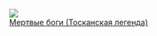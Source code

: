 ![](/books/prose_rus_classic/Александр%20Амфитеатров/Мертвые%20боги%20(Тосканская%20легенда).jpg)  
[Мертвые боги (Тосканская легенда)](/books/prose_rus_classic/Александр%20Амфитеатров/Мертвые%20боги%20(Тосканская%20легенда))
